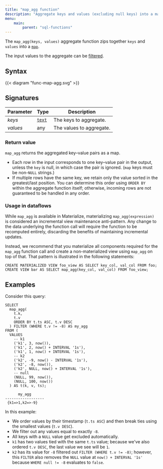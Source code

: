 ```yaml
---
title: "map_agg function"
description: "Aggregate keys and values (excluding null keys) into a map"
menu:
    main:
        parent: "sql-functions"
---
```


The `map_agg(keys, values)` aggregate function zips together `keys`
and `values` into a [`map`](/sql/types/map).

The input values to the aggregate can be [filtered](../filters).

## Syntax

{{< diagram "func-map-agg.svg" >}}

## Signatures

| Parameter | Type                       | Description              |
| --------- | -------------------------- | ------------------------ |
| _keys_    | [`text`](/sql/types/text/) | The keys to aggregate.   |
| _values_  | any                        | The values to aggregate. |

### Return value

`map_agg` returns the aggregated key–value pairs as a map.

-   Each row in the input corresponds to one key–value pair in the output,
    unless the `key` is null, in which case the pair is ignored. (`map` keys
    must be non-`NULL` strings.)
-   If multiple rows have the same key, we retain only the value sorted in the
    greatest/last position. You can determine this order using `ORDER BY` within
    the aggregate function itself; otherwise, incoming rows are not guaranteed
    to be handled in any order.

### Usage in dataflows

While `map_agg` is available in Materialize, materializing
`map_agg(expression)` is considered an incremental view maintenance
anti-pattern. Any change to the data underlying the function call will require
the function to be recomputed entirely, discarding the benefits of maintaining
incremental updates.

Instead, we recommend that you materialize all components required for the
`map_agg` function call and create a non-materialized view using
`map_agg` on top of that. That pattern is illustrated in the following
statements:

```mzsql
CREATE MATERIALIZED VIEW foo_view AS SELECT key_col, val_col FROM foo;
CREATE VIEW bar AS SELECT map_agg(key_col, val_col) FROM foo_view;
```

## Examples

Consider this query:

```mzsql
SELECT
  map_agg(
    t.k,
    t.v
    ORDER BY t.ts ASC, t.v DESC
  ) FILTER (WHERE t.v != -8) AS my_agg
FROM (
  VALUES
    -- k1
    ('k1', 3, now()),
    ('k1', 2, now() + INTERVAL '1s'),
    ('k1', 1, now() + INTERVAL '1s'),
    -- k2
    ('k2', -9, now() - INTERVAL '1s'),
    ('k2', -8, now()),
    ('k2', NULL, now() + INTERVAL '1s'),
    -- null
    (NULL, 99, now()),
    (NULL, 100, now())
  ) AS t(k, v, ts);
```

```nofmt
      my_agg
------------------
 {k1=>1,k2=>-9}
```

In this example:

-   We order values by their timestamp (`t.ts ASC`) and then break ties using the
    smallest values (`t.v DESC`).
-   We filter out any values equal to exactly `-8`.
-   All keys with a `NULL` value get excluded automatically.
-   `k1` has two values tied with the same `t.ts` value; because we've also
    ordered `t.v DESC`, the last value we see will be `1`.
-   `k2` has its value for `-8` filtered out `FILTER (WHERE t.v != -8)`;
    however, this `FILTER` also removes the `NULL` value at `now() + INTERVAL '1s'` because `WHERE null != -8` evaluates to `false`.
